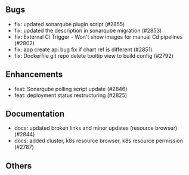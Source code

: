 ## Bugs
- fix: updated sonarqube plugin script (#2855)
- fix: updated the description in sonarqube migration (#2853)
- fix: External Ci Trigger - Won't show images for manual Cd pipelines (#2802)
- fix: app create api bug fix if chart ref is different (#2851)
- fix: Dockerfile git repo delete tooltip view to build config (#2792)
## Enhancements
- feat: Sonarqube polling script update (#2846)
- feat: deployment status restructuring (#2825)
## Documentation
- docs: updated broken links and minor updates (resource browser) (#2844)
- docs: added cluster, k8s resource browser, k8s resource permission (#2787)
## Others
